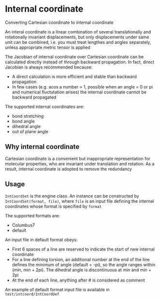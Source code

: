 # Internal coordinate
Converting Cartesian coordinate to internal coordinate

An interal coordinate is a linear combination of several translationally and rotationally invariant displacements, but only displacements under same unit can be combined, i.e. you must treat lengthes and angles separately, unless appropriate metric tensor is applied

The Jacobian of internal coordinate over Cartesian coordinate can be calculated directly instead of through backward propagation. In fact, direct Jacobian is always recommended because:
* A direct calculation is more efficient and stable than backward propagation
* In few cases (e.g. acos a number > 1, possible when an angle = 0 or pi and numerical fluctutation arises) the internal coordinate cannot be backward propagated

The supported internal coordinates are:
* bond stretching
* bond angle
* dihedral angle
* out of plane angle

## Why internal coordinate
Cartesian coordinate is a convenient but inappropriate representation for molecular properties, who are invariant under translation and rotation. As a result, internal coordinate is adopted to remove the redundancy

## Usage
`IntCoordSet` is the engine class. An instance can be constructed by `IntCoordSet(format, file)`, where `file` is an input file defining the internal coordinates whose format is specified by `format`

The supported formats are:
* Columbus7
* default

An input file in default format obeys:
* First 6 spaces of a line are reserved to indicate the start of new internal coordinate
* For a line defining torsion, an additional number at the end of the line defines the minimum of angle (default = -pi), so the angle ranges within (min, min + 2pi). The dihedral angle is discontinuous at min and min + 2pi
* At the end of each line, anything after # is considered as comment

An example of default format input file is available in `test/intcoord/IntCoordDef`